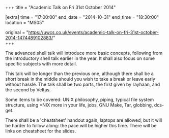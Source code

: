 +++
title = "Academic Talk on Fri 31st October 2014"

[extra]
time = "17:00:00"
end_date = "2014-10-31"
end_time = "18:30:00"
location = "MS05"

original = "https://uwcs.co.uk/events/academic-talk-on-fri-31st-october-2014-1474489102883/"    
+++

The advanced shell talk will introduce more basic concepts, following from the introductory shell talk earlier in the year. It shall also focus on some specific subjects with more detail.

This talk will be longer than the previous one, although there shall be a short break in the middle should you wish to take a break or leave early without hassle. The talk shall be two parts, the first given by rayhaan, and the second by Veltas.

Some items to be covered: UNIX philosophy, piping, typical file system structure, using \*NIX more in your life, jobs, GNU Make, Tar, globbing, dcs-get.

There shall be a 'cheatsheet' handout again, laptops are allowed, but it will be harder to follow along: the pace will be higher this time. There will be links on cheatsheet for the slides.

